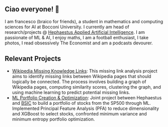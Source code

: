
## Ciao everyone! 👋
I am francesco (braico for friends), a student in mathematics and computing sciences for AI at Bocconi University. I currently am head of research/projects @ [Hephaestus Applied Artificial Intelligence](https://github.com/Hephaestus-AI-Association). I am passionate of ML & AI, I enjoy maths, I am a football enthusiast, I take photos, I read obsessively The Economist and am a podcasts devourer.

## Relevant Projects
- [Wikipedia Missing Knowledge Links](https://github.com/francescobraicovich/Missing_Knowledge_Links_WIkipedia): This missing link analysis project aims to identify missing links between Wikipedia pages that should logically be connected. The process involves building a graph of Wikipedia pages, computing similarity scores, clustering the graph, and using machine learning to predict potential missing links.
- [ML Portfolio Creation & Optimization](https://github.com/BSIC/bsic_hephaestus_paper): Joint project between Hephaestus and [BSIC](https://bsic.it) to build a portfolio of stocks from the SP500 through ML. Implemented Principal Feature Analysis (PFA) to reduce dimensionality and XGBoost to select stocks, confronted minimum variance and minimum entropy portfolio optimization.

